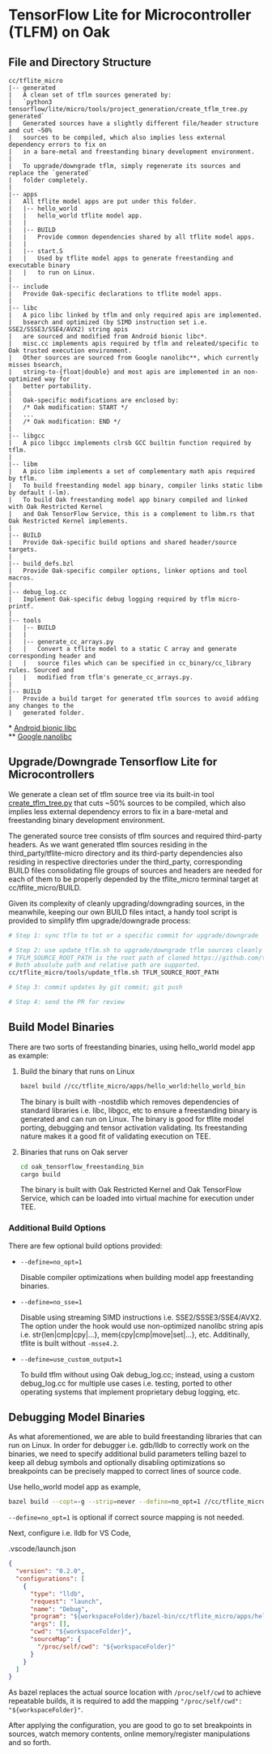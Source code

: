 # TensorFlow Lite for Microcontroller (TLFM) on Oak

## File and Directory Structure

```text
cc/tflite_micro
|-- generated
|   A clean set of tflm sources generated by:
|   `python3 tensorflow/lite/micro/tools/project_generation/create_tflm_tree.py generated`
|   Generated sources have a slightly different file/header structure and cut ~50%
|   sources to be compiled, which also implies less external dependency errors to fix on
|   in a bare-metal and freestanding binary development environment.
|
|   To upgrade/downgrade tflm, simply regenerate its sources and replace the `generated`
|   folder completely.
|
|-- apps
|   All tflite model apps are put under this folder.
|   |-- hello_world
|   |   hello_world tflite model app.
|   |
|   |-- BUILD
|   |   Provide common dependencies shared by all tflite model apps.
|   |
|   |-- start.S
|   |   Used by tflite model apps to generate freestanding and executable binary
|   |   to run on Linux.
|
|-- include
|   Provide Oak-specific declarations to tflite model apps.
|
|-- libc
|   A pico libc linked by tflm and only required apis are implemented.
|   bsearch and optimized (by SIMD instruction set i.e. SSE2/SSSE3/SSE4/AVX2) string apis
|   are sourced and modified from Android bionic libc*.
|   misc.cc implements apis required by tflm and releated/specific to Oak trusted execution environment.
|   Other sources are sourced from Google nanolibc**, which currently misses bsearch,
|   string-to-{float|double} and most apis are implemented in an non-optimized way for
|   better portability.
|
|   Oak-specific modifications are enclosed by:
|   /* Oak modification: START */
|   ...
|   /* Oak modification: END */
|
|-- libgcc
|   A pico libgcc implements clrsb GCC builtin function required by tflm.
|
|-- libm
|   A pico libm implements a set of complementary math apis required by tflm.
|   To build freestanding model app binary, compiler links static libm by default (-lm).
|   To build Oak freestanding model app binary compiled and linked with Oak Restricted Kernel
|   and Oak TensorFlow Service, this is a complement to libm.rs that Oak Restricted Kernel implements.
|
|-- BUILD
|   Provide Oak-specific build options and shared header/source targets.
|
|-- build_defs.bzl
|   Provide Oak-specific compiler options, linker options and tool macros.
|
|-- debug_log.cc
|   Implement Oak-specific debug logging required by tflm micro-printf.
|
|-- tools
|   |-- BUILD
|   |
|   |-- generate_cc_arrays.py
|   |   Convert a tflite model to a static C array and generate corresponding header and
|   |   source files which can be specified in cc_binary/cc_library rules. Sourced and
|   |   modified from tflm's generate_cc_arrays.py.
|
|-- BUILD
|   Provide a build target for generated tflm sources to avoid adding any changes to the
|   generated folder.
```

\*
[Android bionic libc](https://android.googlesource.com/platform/bionic/+/refs/heads/master)\
\*\* [Google nanolibc](https://github.com/google/nanolibc)

## Upgrade/Downgrade Tensorflow Lite for Microcontrollers

We generate a clean set of tflm source tree via its built-in tool
[create_tflm_tree.py](https://github.com/tensorflow/tflite-micro/blob/main/tensorflow/lite/micro/tools/project_generation/create_tflm_tree.py)
that cuts ~50% sources to be compiled, which also implies less external
dependency errors to fix in a bare-metal and freestanding binary development
environment.

The generated source tree consists of tflm sources and required third-party
headers. As we want generated tflm sources residing in the
third_party/tflite-micro directory and its third-party dependencies also
residing in respective directories under the third_party, corresponding BUILD
files consolidating file groups of sources and headers are needed for each of
them to be properly depended by the tflite_micro terminal target at
cc/tflite_micro/BUILD.

Given its complexity of cleanly upgrading/downgrading sources, in the meanwhile,
keeping our own BUILD files intact, a handy tool script is provided to simplify
tflm upgrade/downgrade process:

```bash
# Step 1: sync tflm to tot or a specific commit for upgrade/downgrade

# Step 2: use update_tflm.sh to upgrade/downgrade tflm sources cleanly
# TFLM_SOURCE_ROOT_PATH is the root path of cloned https://github.com/tensorflow/tflite-micro
# Both absolute path and relative path are supported.
cc/tflite_micro/tools/update_tflm.sh TFLM_SOURCE_ROOT_PATH

# Step 3: commit updates by git commit; git push

# Step 4: send the PR for review
```

## Build Model Binaries

There are two sorts of freestanding binaries, using hello_world model app as
example:

1. Build the binary that runs on Linux

   ```bash
   bazel build //cc/tflite_micro/apps/hello_world:hello_world_bin
   ```

   The binary is built with -nostdlib which removes dependencies of standard
   libraries i.e. libc, libgcc, etc to ensure a freestanding binary is generated
   and can run on Linux. The binary is good for tflite model porting, debugging
   and tensor activation validating. Its freestanding nature makes it a good fit
   of validating execution on TEE.

1. Binaries that runs on Oak server
   ```bash
   cd oak_tensorflow_freestanding_bin
   cargo build
   ```
   The binary is built with Oak Restricted Kernel and Oak TensorFlow Service,
   which can be loaded into virtual machine for execution under TEE.

### Additional Build Options

There are few optional build options provided:

- `--define=no_opt=1`

  Disable compiler optimizations when building model app freestanding binaries.

- `--define=no_sse=1`

  Disable using streaming SIMD instructions i.e. SSE2/SSSE3/SSE4/AVX2. The
  option under the hook would use non-optimized nanolibc string apis i.e.
  str{len|cmp|cpy|...}, mem{cpy|cmp|move|set|...}, etc. Additinally, tflite is
  built without `-msse4.2`.

- `--define=use_custom_output=1`

  To build tflm without using Oak debug_log.cc; instead, using a custom
  debug_log.cc for multiple use cases i.e. testing, ported to other operating
  systems that implement proprietary debug logging, etc.

## Debugging Model Binaries

As what aforementioned, we are able to build freestanding libraries that can run
on Linux. In order for debugger i.e. gdb/lldb to correctly work on the binaries,
we need to specify additional bulid parameters telling bazel to keep all debug
symbols and optionally disabling optimizations so breakpoints can be precisely
mapped to correct lines of source code.

Use hello_world model app as example,

```bash
bazel build --copt=-g --strip=never --define=no_opt=1 //cc/tflite_micro/apps/hello_world:hello_world_bin
```

`--define=no_opt=1` is optional if correct source mapping is not needed.

Next, configure i.e. lldb for VS Code,

.vscode/launch.json

```json
{
  "version": "0.2.0",
  "configurations": [
    {
      "type": "lldb",
      "request": "launch",
      "name": "Debug",
      "program": "${workspaceFolder}/bazel-bin/cc/tflite_micro/apps/hello_world/hello_world_freestanding_bin",
      "args": [],
      "cwd": "${workspaceFolder}",
      "sourceMap": {
        "/proc/self/cwd": "${workspaceFolder}"
      }
    }
  ]
}
```

As bazel replaces the actual source location with `/proc/self/cwd` to achieve
repeatable builds, it is required to add the mapping
`"/proc/self/cwd": "${workspaceFolder}"`.

After applying the configuration, you are good to go to set breakpoints in
sources, watch memory contents, online memory/register manipulations and so
forth.
